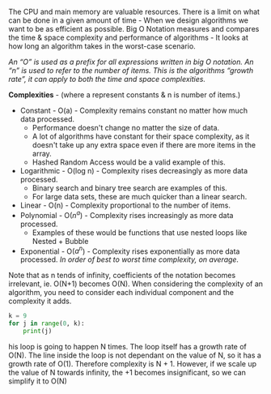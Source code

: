 The CPU and main memory are valuable resources. There is a limit on what can be done in a given amount of time - When we design algorithms we want to be as efficient as possible. Big O Notation measures and compares the time & space complexity and performance of algorithms - It looks at how long an algorithm takes in the worst-case scenario. 

*An “O” is used as a prefix for all expressions written in big O notation. An “n” is used to refer to the number of items. This is the algorithms “growth rate”, it can apply to both the time and space complexities.*

**Complexities** - (where a represent constants & n is number of items.)
- Constant - O(a) - Complexity remains constant no matter how much data processed.
	- Performance doesn't change no matter the size of data.
	- A lot of algorithms have constant for their space complexity, as it doesn't take up any extra space even if there are more items in the array.
	- Hashed Random Access would be a valid example of this.
- Logarithmic - O(log n) - Complexity rises decreasingly as more data processed.
	- Binary search and binary tree search are examples of this. 
	- For large data sets, these are much quicker than a linear search.
- Linear - O(n) - Complexity proportional to the number of items.
- Polynomial - O($n^{a}$) - Complexity rises increasingly as more data processed.
	- Examples of these would be functions that use nested loops like Nested + Bubble
- Exponential - O($a^{n}$) - Complexity rises exponentially as more data processed.
*In order of best to worst time complexity, on average.*

Note that as n tends of infinity, coefficients of the notation becomes irrelevant, ie. O(N+1) becomes O(N). When considering the complexity of an algorithm, you need to consider each individual component and the complexity it adds.

```python
k = 9
for j in range(0, k):
	print(j)
```
his loop is going to happen N times. The loop itself has a growth rate of O(N). The line inside the loop is not dependant on the value of N, so it has a growth rate of O(1). Therefore complexity is N + 1. However, if we scale up the value of N towards infinity, the +1 becomes insignificant, so we can simplify it to O(N)